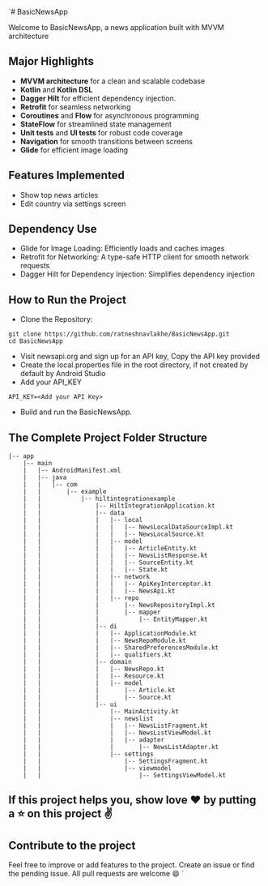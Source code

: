`# BasicNewsApp

Welcome to BasicNewsApp, a news application built with MVVM architecture

## Major Highlights

- **MVVM architecture** for a clean and scalable codebase
- **Kotlin** and **Kotlin DSL**
- **Dagger Hilt** for efficient dependency injection.
- **Retrofit** for seamless networking
- **Coroutines** and **Flow** for asynchronous programming
- **StateFlow** for streamlined state management
- **Unit tests** and **UI tests** for robust code coverage
- **Navigation** for smooth transitions between screens
- **Glide** for efficient image loading

## Features Implemented

- Show top news articles
- Edit country via settings screen

## Dependency Use

- Glide for Image Loading: Efficiently loads and caches images
- Retrofit for Networking: A type-safe HTTP client for smooth network requests
- Dagger Hilt for Dependency Injection: Simplifies dependency injection


## How to Run the Project

- Clone the Repository:
```
git clone https://github.com/ratneshnavlakhe/BasicNewsApp.git
cd BasicNewsApp
```
- Visit newsapi.org and sign up for an API key, Copy the API key provided
- Create the local.properties file in the root directory, if not created by default by Android Studio
- Add your API_KEY
```
API_KEY=<Add your API Key>
```
- Build and run the BasicNewsApp.


## The Complete Project Folder Structure

```
|-- app
    |-- main
    |   |-- AndroidManifest.xml
    |   |-- java
    |   |   |-- com
    |   |       |-- example
    |   |           |-- hiltintegrationexample
    |   |               |-- HiltIntegrationApplication.kt
    |   |               |-- data
    |   |               |   |-- local
    |   |               |   |   |-- NewsLocalDataSourceImpl.kt
    |   |               |   |   |-- NewsLocalSource.kt
    |   |               |   |-- model
    |   |               |   |   |-- ArticleEntity.kt
    |   |               |   |   |-- NewsListResponse.kt
    |   |               |   |   |-- SourceEntity.kt
    |   |               |   |   |-- State.kt
    |   |               |   |-- network
    |   |               |   |   |-- ApiKeyInterceptor.kt
    |   |               |   |   |-- NewsApi.kt
    |   |               |   |-- repo
    |   |               |       |-- NewsRepositoryImpl.kt
    |   |               |       |-- mapper
    |   |               |           |-- EntityMapper.kt
    |   |               |-- di
    |   |               |   |-- ApplicationModule.kt
    |   |               |   |-- NewsRepoModule.kt
    |   |               |   |-- SharedPreferencesModule.kt
    |   |               |   |-- qualifiers.kt
    |   |               |-- domain
    |   |               |   |-- NewsRepo.kt
    |   |               |   |-- Resource.kt
    |   |               |   |-- model
    |   |               |       |-- Article.kt
    |   |               |       |-- Source.kt
    |   |               |-- ui
    |   |                   |-- MainActivity.kt
    |   |                   |-- newslist
    |   |                   |   |-- NewsListFragment.kt
    |   |                   |   |-- NewsListViewModel.kt
    |   |                   |   |-- adapter
    |   |                   |       |-- NewsListAdapter.kt
    |   |                   |-- settings
    |   |                       |-- SettingsFragment.kt
    |   |                       |-- viewmodel
    |   |                           |-- SettingsViewModel.kt
```

## If this project helps you, show love ❤️ by putting a ⭐ on this project ✌️

## Contribute to the project

Feel free to improve or add features to the project.
Create an issue or find the pending issue. All pull requests are welcome 😄
`